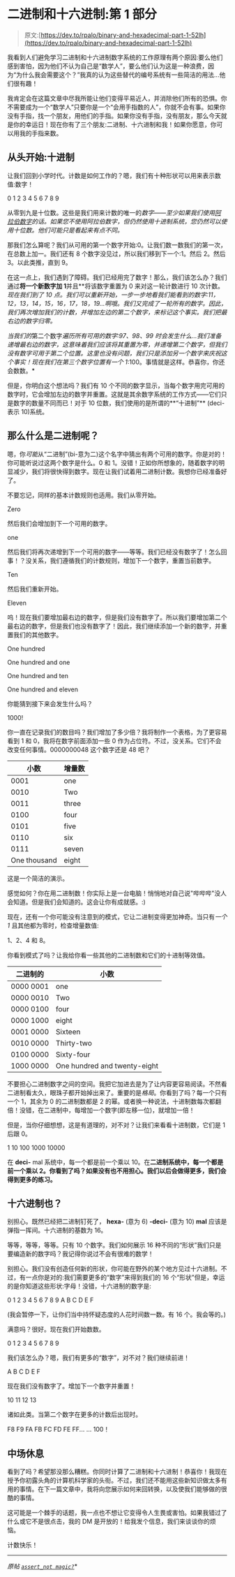 # 二进制和十六进制:第 1 部分

> 原文:[https://dev.to/rpalo/binary-and-hexadecimal-part-1-52lh](https://dev.to/rpalo/binary-and-hexadecimal-part-1-52lh)

我看到人们避免学习二进制和十六进制数字系统的工作原理有两个原因:要么他们感到害怕，因为他们不认为自己是“数学人”，要么他们认为这是一种浪费，因为“为什么我会需要这个？”我真的认为这些替代的编号系统有一些简洁的用法...他们很有趣！

我肯定会在这篇文章中尽我所能让他们变得平易近人，并消除他们所有的恐惧。你不需要成为一个“数学人”只要你是一个“会用手指数的人”，你就不会有事。如果你没有手指，找一个朋友，用他们的手指。如果你没有手指，没有朋友，那么今天就是你的幸运日！现在你有了三个朋友:二进制、十六进制和我！如果你愿意，你可以用我的手指来数。

## 从头开始:十进制

让我们回到小学时代。计数是如何工作的？嗯，我们有十种形状可以用来表示数值:数字！

0 1 2 3 4 5 6 7 8 9

从零到九是十位数。这些是我们用来计数的唯一的*数字——至少如果我们使用[阿拉伯数字](https://en.wikipedia.org/wiki/Arabic_numerals)的话。如果您不使用阿拉伯数字，但仍然使用十进制系统，您仍然可以使用十位数。他们可能只是看起来有点不同。*

那我们怎么算呢？我们从可用的第一个数字开始:0。让我们数一数我们的第一次，在总数上加一。我们还有 8 个数字没见过，所以我们移到下一个:1。然后 2。然后 3。以此类推，直到 9。

在这一点上，我们遇到了障碍。我们已经用完了数字！那么，我们该怎么办？我们通过**将一个新数字加 1**并且**将该数字重置为 0 来对这一轮计数进行 10 次计数。**现在我们到了 10 点。我们可以重新开始，一步一步地看我们能看到的数字:11，12，13，14，15，16，17，18，19...啊哦。我们又完成了一轮所有的数字。因此，我们再次增加我们的计数，并增加左边的第二个数字*，来标记这个事实。我们把最右边的数字归零。*

 *当我们的*第二个数字*遍历所有可用的数字:97、98、99 时会发生什么...我们准备递增最右边的数字，这意味着我们应该将其重置为零，并递增第二个数字，但我们没有数字可用于第二个位置。这里也没有问题，我们只是添加另一个数字来庆祝这个事实！现在我们在第三个数字位置有一个 1*:100。事情就是这样。恭喜你，你还会数数。*

但是，你明白这个想法吗？我们有 10 个不同的数字显示，当每个数字用完可用的数字时，它会增加左边的数字并重置。这就是其余数字系统的工作方式——它们只是数字的数量不同而已！对于 10 位数，我们使用的是所谓的**“十进制”** (deci-表示 10)系统。

## 那么什么是二进制呢？

嗯，你*可能*从“二进制”(bi-意为二)这个名字中猜出有两个可用的数字。你是对的！你可能听说过这两个数字是什么。0 和 1。没错！正如你所想象的，随着数字的明显减少，我们将很快得到数字。现在让我们试着用二进制计数。我想你已经准备好了。

不要忘记，同样的基本计数规则也适用。我们从零开始。

Zero

然后我们会增加到下一个可用的数字。

one

然后我们将再次递增到下一个可用的数字——等等。我们已经没有数字了！怎么回事！？没关系，我们遵循我们的计数规则，增加下一个数字，重置当前数字。

Ten

然后我们重新开始。

Eleven

呜！现在我们要增加最右边的数字，但是我们没有数字了。所以我们要增加第二个最右边的数字，但是我们也没有数字了！因此，我们继续添加一个新的数字，并重置我们的其他数字。

One hundred

One hundred and one

One hundred and ten

One hundred and eleven

你能猜到接下来会发生什么吗？

1000!

你一直在记录我们的数目吗？我们增加了多少倍？我将制作一个表格，为了更容易看到 1 和 0，我将在数字前面添加一些 0 作为占位符。不过，没关系。它们不会改变任何事情。0000000048 这个数字还是 48 吧？

| 小数 | 增量数 |
| --- | --- |
| 0001 | one |
| 0010 | Two |
| 0011 | three |
| 0100 | four |
| 0101 | five |
| 0110 | six |
| 0111 | seven |
| One thousand | eight |

这是一个简洁的演示。

感觉如何？你在用二进制数！你实际上是一台电脑！悄悄地对自己说"哔哔哔"没人会知道。但是我们会知道的。这会让你有成就感。:)

现在，还有一个你可能没有注意到的模式，它让二进制变得更加神奇。当只有*一个 1* 且其他都为零时，检查增量数值:

1、2、4 和 8。

你看到模式了吗？让我给你看一些其他的二进制数和它们的十进制等效值。

| 二进制的 | 小数 |
| --- | --- |
| 0000 0001 | one |
| 0000 0010 | Two |
| 0000 0100 | four |
| 0000 1000 | eight |
| 0001 0000 | Sixteen |
| 0010 0000 | Thirty-two |
| 0100 0000 | Sixty-four |
| 1000 0000 | One hundred and twenty-eight |

不要担心二进制数字之间的空间。我把它加进去是为了让内容更容易阅读。不然看二进制看太久，眼珠子都开始掉出来了。重要的是*格局*。你看到了吗？每一个只有一个 1，其余为 0 的二进制数都是 2 的幂。或者换一种说法，十进制数每次都翻倍！没错，在二进制中，每增加一个数字(即左移一位)，就增加一倍！

但是，当你仔细想想，这是有道理的，对不对？让我们来看看十进制数，它们是 1 后跟 0。

1
10
100
1000
10000

在 **deci-** mal 系统中，每一个都是前一个乘以 10。在**二进制系统中，每一个都是前一个乘以 2。你看到了吗？如果没有也不用担心。我们以后会做得更多，我们会得到更多的练习。**

## 十六进制也？

别担心。既然已经把二进制钉死了， **hexa-** (意为 6) **-deci-** (意为 10) **mal** 应该是弹指一挥间。十六进制的基数为 16。

等等，等等，等等。只有 10 个数字。我们如何展示 16 种不同的“形状”我们只是要编造新的数字吗？我记得你说过不会有很难的数学！

别担心。我们没有创造任何新的形状，你可能在野外的某个地方见过十六进制。不过，有一点你是对的:我们需要更多的“数字”来得到我们的 16 个“形状”但是，幸运的是你知道这些形状:字母！没错，十六进制的数字是:

0 1 2 3 4 5 6 7 8 9 A B C D E F

(我会暂停一下，让你们当中持怀疑态度的人花时间数一数。有 16 个。我会等的。)

满意吗？很好。现在我们开始数数。

0
1
2
3
4
5
6
7
8
9

我们该怎么办？嗯，我们有更多的“数字”，对不对？我们继续前进！

A
B
C
D
E
F

现在我们没有数字了。增加下一个数字并重置！

10
11
12
13

诸如此类。当第二个数字在更多的计数后出现时。

F8
F9
FA
FB
FC
FD
FE
FF...
...
100！

## 中场休息

看到了吗？希望那没那么糟糕。你同时计算了二进制和十六进制！恭喜你！我现在授予你初露头角的计算机科学家的头衔。不过，我们还不能用这些新知识做太多有用的事情。在下一篇文章中，我将向您展示如何来回转换，以及使我们能够做的很酷的事情。

这可能是一个棘手的话题，我一点也不想让它变得令人生畏或害怕。如果我错过了什么或它不是很点击，我的 DM 是开放的！给我发个信息，我们来谈谈你的烦恼。

计数快乐！

* * *

*原帖 [`assert_not magic?`](https://assertnotmagic.com/2018/09/10/binary-hexadecimal-part-1/)**